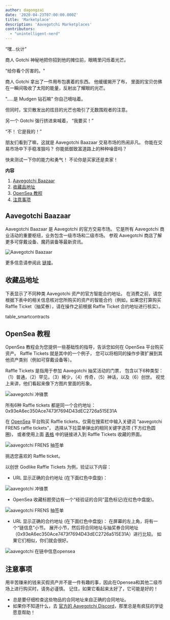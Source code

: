 ```yaml
---
author: dagongzai
date: '2020-04-23T07:00:00.000Z'
title: 'Marketplace'
description: 'Aavegotchi Marketplaces'
contributors:
  - "unintelligent-nerd"
---
```


“嘿…伙计”

商人 Gotchi 神秘地把你招到他的摊位前，眼睛里闪烁着光芒。

“给你看个厉害的。"

商人 Gotchi 拿出了一件用布包裹着的东西。 他缓缓揭开了布， 里面的宝贝仿佛在一瞬间吸收了太阳的能量，反射出了耀眼的光芒。

"…..是 Mudgen 钻石嘛” 你自己嘀咕着。

但同时，宝贝散发出的炫目的光芒也吸引了无数围观者的注意。

另一个 Gotchi 强行挤进来喊着， “我要买！”

“不！ 它是我的！”

朋友们看到了嘛，这就是 Aavegotchi Baazaar 交易市场的热闹非凡。 你能在交易市场中下手稳准狠吗？ 你能抵御致富道路上的种种噪音吗？

快来测试一下你的能力和勇气！ 不论你是买家还是卖家！

<div class="contentsBox">

**内容**

<ol>
<li><a href=#aavegotchi-baazaar>Aavegotchi Baazaar</a></li>
<li><a href=#collection-addresses>收藏品地址</a></li>
<li><a href=#opensea-tutorial>OpenSea 教程</a></li>
<li><a href=#precautions>注意事项</a></li>
</ol>

</div>

## Aavegotchi Baazaar

Aavegotchi Baazaar 是 Aavegotchi 的官方交易市场。 它是所有 Aavegotchi 商业活动的重要枢纽，业务包含一级市场和二级市场。 参观 Aavegotchi 商店了解更多可穿戴设备、魔药装备等最新资讯。

<img class = "bodyImage" src = "/marketplace/aavegotchi-baazaar.png" alt = "Aavegotchi Baazaar" />

更多信息请参阅此 [链接](https://aavegotchi.medium.com/surprise-were-launching-an-aavegotchi-nft-marketplace-f8a388e89d7f)。

## 收藏品地址

下表显示了不同种类 Aavegotchi 资产的官方智能合约地址。 在消费之前，请您根据下表中的相关信息核对您所购买的资产的智能合约（例如，如果您打算购买 Raffle Ticket（抽奖券），请在操作之前根据 Raffle Ticket 合约地址进行核实）。

table_smartcontracts

## OpenSea 教程

OpenSea 教程会为您提供一些基础性的指导，告诉您如何在 OpenSea 平台购买资产。 Raffle Tickets 就是其中的一个例子， 您可以将相同的操作步骤扩展到其他资产类别（例如可穿戴设备等）。

Raffle Tickets 是指用于参加 Aavegotchi 抽奖活动的门票， 包含以下6种类型：（1）普通，（2）罕见，（3）稀少，（4）传奇，（5）神话，以及（6）创世。 视觉上来讲，他们看起来像下方图片里面的形象。

<img src = "/marketplace/aavegotchi-raffle-tix.png" alt = "aavegotchi 冲锋票" class="bodyImage" />

所有6种 Raffle tickets 都是同一个合约地址：0x93eA6ec350Ace7473f7694D43dEC2726a515E31A

在 [OpenSea](https://opensea.io/) 平台购买 Raffle tickets，仅需在搜索栏中输入关键词 “aavegotchi FRENS raffle tickets”， 选择从下拉菜单弹出的相同关键字选项 (下方红色圆圈)， 或者使用上面 [表格](/posts/marketplace#collection-addresses) 中的链接进入到 Raffle Tickets 收藏的界面。

<img src = "/marketplace/aavegotchi-frens-raffle-tickets-opensea.png" alt = "aavegotchi FRENS 抽签单" class="bodyImage" />

挑选您喜欢的 Raffle ticket。

以创世 Godlike Raffle Tickets 为例，验证以下内容：

* URL 显示正确的合约地址 (在下面红色中盘旋)：

<img class = "bodyImage" src = "/marketplace/aavegotchi-opensea-url.png" alt = "aavegotchi 冲锋票" />

* OpenSea 收藏标题旁边有一个“经验证的合同”蓝色标记(在红色中盘旋)。

<img src ="/marketplace/aavegotchi-godlike-raffle-ticket.png" alt= "aavegotchi FRENS 抽签单" class="bodyImage" />

* URL 显示正确的合约地址 (在下面红色中盘旋)： 在屏幕的左上角，将有一个“链信息”小节。 展开小节，然后将合同地址与抽奖券合同地址（0x93eA6ec350Ace7473f7694D43dEC2726a515E31A）进行比较。 如果它们相似，你们就会很好。

<img src = "/marketplace/aavegotchi-chain-info.png" alt = "aavegotchi 在链中信息opensea" class="bodyImage" />


## 注意事项

用辛苦赚来的钱来买假资产并不是一件有趣的事，因此在Opensea和其他二级市场上进行购买时，请务必谨慎。 记住，如果它看起来太好了，它可能是好的！

* 总是要仔细检查这些物品的合同地址来自正确的合同地址。
* 如果你不知道什么，去 [官方的 Aavegotchi Discord](https://discord.com/invite/NPwnWB6)，那里总是有疯狂的学徒愿意帮助！
